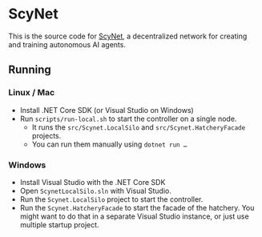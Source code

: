 # ScyNet

This is the source code for [ScyNet](http://www.scynet.ai/), a decentralized network for creating and training autonomous AI agents.

## Running

### Linux / Mac

* Install .NET Core SDK (or Visual Studio on Windows)
* Run `scripts/run-local.sh` to start the controller on a single node.
  * It runs the `src/Scynet.LocalSilo` and `src/Scynet.HatcheryFacade` projects.
  * You can run them manually using `dotnet run …`

### Windows

* Install Visual Studio with the .NET Core SDK
* Open `ScynetLocalSilo.sln` with Visual Studio.
* Run the `Scynet.LocalSilo` project to start the controller.
* Run the `Scynet.HatcheryFacade` to start the facade of the hatchery. You might want to do that in a separate Visual Studio instance, or just use multiple startup project.
